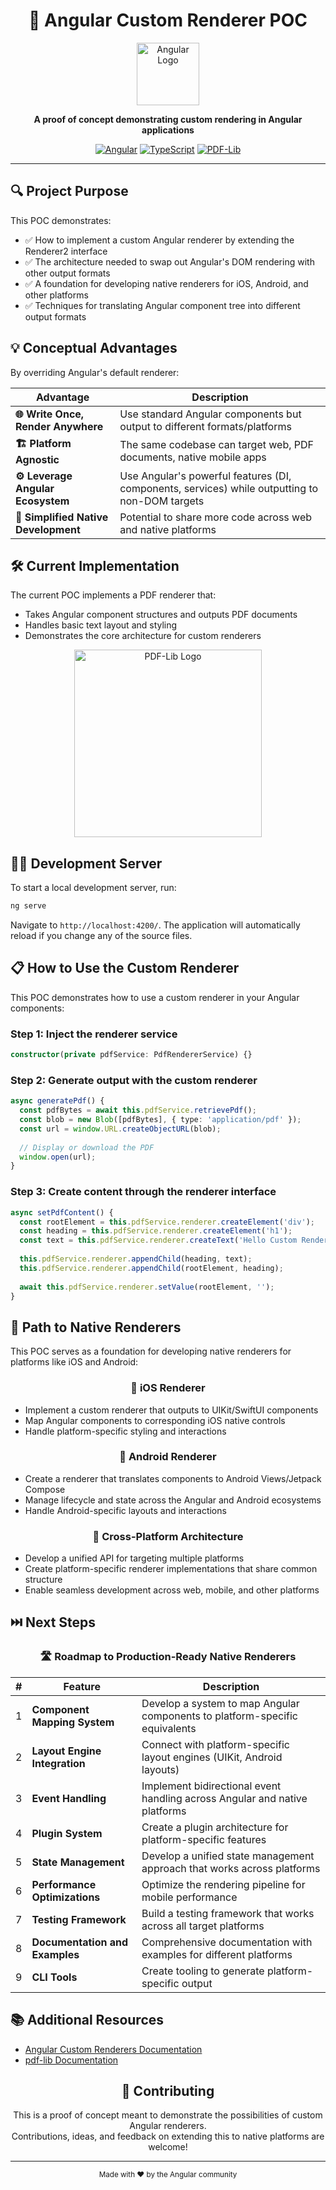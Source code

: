 <div align="center">

# 🚀 Angular Custom Renderer POC

<img src="https://angular.io/assets/images/logos/angular/angular.svg" width="100" height="100" alt="Angular Logo">

**A proof of concept demonstrating custom rendering in Angular applications**

[![Angular](https://img.shields.io/badge/Framework-Angular-DD0031?style=flat-square&logo=angular)](https://angular.io/)
[![TypeScript](https://img.shields.io/badge/Language-TypeScript-3178C6?style=flat-square&logo=typescript)](https://www.typescriptlang.org/)
[![PDF-Lib](https://img.shields.io/badge/Library-PDF--Lib-ff0000?style=flat-square)](https://pdf-lib.js.org/)

</div>

<hr>

## 🔍 Project Purpose

This POC demonstrates:
- ✅ How to implement a custom Angular renderer by extending the Renderer2 interface
- ✅ The architecture needed to swap out Angular's DOM rendering with other output formats
- ✅ A foundation for developing native renderers for iOS, Android, and other platforms
- ✅ Techniques for translating Angular component tree into different output formats

## 💡 Conceptual Advantages

By overriding Angular's default renderer:

| Advantage | Description |
|-----------|-------------|
| **🌐 Write Once, Render Anywhere** | Use standard Angular components but output to different formats/platforms |
| **🏗️ Platform Agnostic** | The same codebase can target web, PDF documents, native mobile apps |
| **⚙️ Leverage Angular Ecosystem** | Use Angular's powerful features (DI, components, services) while outputting to non-DOM targets |
| **📱 Simplified Native Development** | Potential to share more code across web and native platforms |

## 🛠️ Current Implementation

The current POC implements a PDF renderer that:
- Takes Angular component structures and outputs PDF documents
- Handles basic text layout and styling
- Demonstrates the core architecture for custom renderers

<div align="center">
<img src="https://pdf-lib.js.org/assets/github-logo-light.png" width="300" alt="PDF-Lib Logo">
</div>

## 🏃‍♂️ Development Server

To start a local development server, run:

```bash
ng serve
```

Navigate to `http://localhost:4200/`. The application will automatically reload if you change any of the source files.

## 📋 How to Use the Custom Renderer

This POC demonstrates how to use a custom renderer in your Angular components:

### Step 1: Inject the renderer service

```typescript
constructor(private pdfService: PdfRendererService) {}
```

### Step 2: Generate output with the custom renderer

```typescript
async generatePdf() {
  const pdfBytes = await this.pdfService.retrievePdf();
  const blob = new Blob([pdfBytes], { type: 'application/pdf' });
  const url = window.URL.createObjectURL(blob);
  
  // Display or download the PDF
  window.open(url);
}
```

### Step 3: Create content through the renderer interface

```typescript
async setPdfContent() {
  const rootElement = this.pdfService.renderer.createElement('div');
  const heading = this.pdfService.renderer.createElement('h1');
  const text = this.pdfService.renderer.createText('Hello Custom Renderer!');
  
  this.pdfService.renderer.appendChild(heading, text);
  this.pdfService.renderer.appendChild(rootElement, heading);
  
  await this.pdfService.renderer.setValue(rootElement, '');
}
```

## 🌈 Path to Native Renderers

This POC serves as a foundation for developing native renderers for platforms like iOS and Android:

<div align="center">

### 📱 iOS Renderer
</div>

- Implement a custom renderer that outputs to UIKit/SwiftUI components
- Map Angular components to corresponding iOS native controls
- Handle platform-specific styling and interactions

<div align="center">

### 🤖 Android Renderer
</div>

- Create a renderer that translates components to Android Views/Jetpack Compose
- Manage lifecycle and state across the Angular and Android ecosystems
- Handle Android-specific layouts and interactions

<div align="center">

### 🔄 Cross-Platform Architecture
</div>

- Develop a unified API for targeting multiple platforms
- Create platform-specific renderer implementations that share common structure
- Enable seamless development across web, mobile, and other platforms

## ⏭️ Next Steps

<div align="center">

### 🛣️ Roadmap to Production-Ready Native Renderers
</div>

| # | Feature | Description |
|---|---------|-------------|
| 1 | **Component Mapping System** | Develop a system to map Angular components to platform-specific equivalents |
| 2 | **Layout Engine Integration** | Connect with platform-specific layout engines (UIKit, Android layouts) |
| 3 | **Event Handling** | Implement bidirectional event handling across Angular and native platforms |
| 4 | **Plugin System** | Create a plugin architecture for platform-specific features |
| 5 | **State Management** | Develop a unified state management approach that works across platforms |
| 6 | **Performance Optimizations** | Optimize the rendering pipeline for mobile performance |
| 7 | **Testing Framework** | Build a testing framework that works across all target platforms |
| 8 | **Documentation and Examples** | Comprehensive documentation with examples for different platforms |
| 9 | **CLI Tools** | Create tooling to generate platform-specific output |

## 📚 Additional Resources

- [Angular Custom Renderers Documentation](https://angular.io/api/core/Renderer2)
- [pdf-lib Documentation](https://pdf-lib.js.org/)

<div align="center">

## 👥 Contributing

This is a proof of concept meant to demonstrate the possibilities of custom Angular renderers.  
Contributions, ideas, and feedback on extending this to native platforms are welcome!

<hr>

<sub>Made with ❤️ by the Angular community</sub>

</div>
